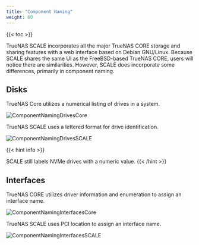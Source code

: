 ```yaml
---
title: "Component Naming"
weight: 60
---
```


{{< toc >}}

TrueNAS SCALE incorporates all the major TrueNAS CORE storage and sharing features with a web interface based on Debian GNU/Linux.  Because SCALE shares the same UI as the FreeBSD-based TrueNAS CORE, users will notice there are similarities. However, SCALE does incorporate some differences, primarily in component naming.

## Disks

TrueNAS Core utilizes a numerical listing of drives in a system.

![ComponentNamingDrivesCore](/images/SCALE/ComponentNamingDrivesCore.png "TrueNAS Core Drive Listing")

TrueNAS SCALE uses a lettered format for drive identification.  

![ComponentNamingDrivesSCALE](/images/SCALE/ComponentNamingDrivesSCALE.png "TrueNAS SCALE Drive Listing")

{{< hint info >}}
 
SCALE still labels NVMe drives with a numeric value.
{{< /hint >}}

## Interfaces

TrueNAS CORE utilizes driver information and enumeration to assign an interface name.

![ComponentNamingInterfacesCore](/images/SCALE/ComponentNamingInterfacesCore.png "TrueNAS CORE Interface Listing")

TrueNAS SCALE uses PCI location to assign an interface name.

![ComponentNamingInterfacesSCALE](/images/SCALE/ComponentNamingInterfacesSCALE.png "TrueNAS SCALE Interface Listing")
